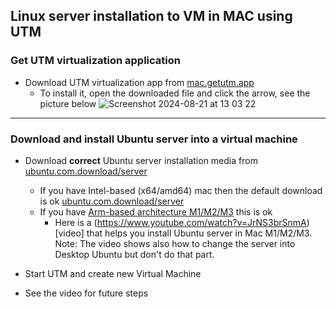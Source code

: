 ## Linux server installation to VM in MAC using UTM
### Get UTM virtualization application
* Download UTM virtualization app from [mac.getutm.app](https://mac.getutm.app)  
  * To install it, open the downloaded file and click the arrow, see the picture below
   ![Screenshot 2024-08-21 at 13 03 22](https://github.com/user-attachments/assets/d56dd3c9-aede-4d2c-8703-b9bef362c775)
---   

### Download and install Ubuntu server into a virtual machine  
* Download **correct** Ubuntu server installation media from [ubuntu.com.download/server](https://ubuntu.com/download/server)
  * If you have Intel-based (x64/amd64) mac then the default download is ok [ubuntu.com.download/server](https://ubuntu.com/download/server)
  * If you have [Arm-based architecture M1/M2/M3](https://ubuntu.com/download/server/arm) this is ok
    *  Here is a (https://www.youtube.com/watch?v=JrNS3brSnmA)[video] that helps you install Ubuntu server in Mac M1/M2/M3. Note: The video shows also how to change the server into Desktop Ubuntu but don't do that part.

* Start UTM and create new Virtual Machine
 * See the video for future steps
   
